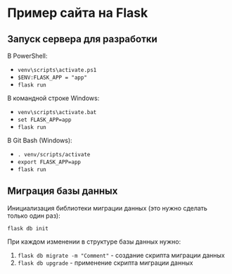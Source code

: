 # Пример сайта на Flask

## Запуск сервера для разработки

В PowerShell:

* `venv\scripts\activate.ps1`
* `$ENV:FLASK_APP = "app"`
* `flask run`

В командной строке Windows:

* `venv\scripts\activate.bat`
* `set FLASK_APP=app`
* `flask run`

В Git Bash (Windows):

* `. venv/scripts/activate`
* `export FLASK_APP=app`
* `flask run`


## Миграция базы данных

Инициализация библиотеки миграции данных (это нужно сделать только один раз):

`flask db init`

При каждом изменении в структуре базы данных нужно:

1. `flask db migrate -m "Comment"` - создание скрипта миграции данных
2. `flask db upgrade` - применение скрипта миграции данных
